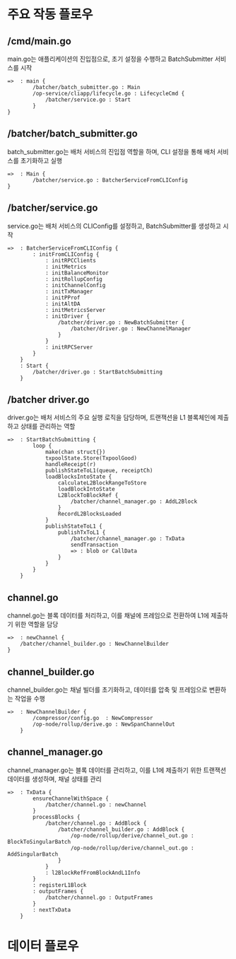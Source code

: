 # 주요 작동 플로우

## /cmd/main.go
main.go는 애플리케이션의 진입점으로, 초기 설정을 수행하고 BatchSubmitter 서비스를 시작

```plaintext
=>  : main {
        /batcher/batch_submitter.go : Main
        /op-service/cliapp/lifecycle.go : LifecycleCmd {
            /batcher/service.go : Start
        }
}
```

## /batcher/batch_submitter.go
batch_submitter.go는 배처 서비스의 진입점 역할을 하며, CLI 설정을 통해 배처 서비스를 초기화하고 실행

```plaintext
=>  : Main {
        /batcher/service.go : BatcherServiceFromCLIConfig
}
```

## /batcher/service.go
service.go는 배처 서비스의 CLIConfig를 설정하고, BatchSubmitter를 생성하고 시작

```plaintext
=>  : BatcherServiceFromCLIConfig {
        : initFromCLIConfig {
            : initRPCClients
            : initMetrics
            : initBalanceMonitor
            : initRollupConfig
            : initChannelConfig
            : initTxManager
            : initPProf
            : initAltDA
            : initMetricsServer
            : initDriver {
                /batcher/driver.go : NewBatchSubmitter {
                    /batcher/driver.go : NewChannelManager
                }
            }
            : initRPCServer
        }
    }
    : Start {
        /batcher/driver.go : StartBatchSubmitting
    }
```


## /batcher driver.go
driver.go는 배처 서비스의 주요 실행 로직을 담당하며, 트랜잭션을 L1 블록체인에 제출하고 상태를 관리하는 역할

```plaintext
=>  : StartBatchSubmitting {
        loop {
            make(chan struct{})
            txpoolState.Store(TxpoolGood)
            handleReceipt(r)
            publishStateToL1(queue, receiptCh)
            loadBlocksIntoState {
                calculateL2BlockRangeToStore
                loadBlockIntoState
                L2BlockToBlockRef {
                    /batcher/channel_manager.go : AddL2Block
                }
                RecordL2BlocksLoaded
            }
            publishStateToL1 {
                publishTxToL1 {
                    /batcher/channel_manager.go : TxData
                    sendTransaction
                    => : blob or CallData
                }
            }
        }
    }
```

## channel.go
channel.go는 블록 데이터를 처리하고, 이를 채널에 프레임으로 전환하여 L1에 제출하기 위한 역할을 담당

```plaintext
=>  : newChannel {
    /batcher/channel_builder.go : NewChannelBuilder
}
```

## channel_builder.go
channel_builder.go는 채널 빌더를 초기화하고, 데이터를 압축 및 프레임으로 변환하는 작업을 수행

```plaintext
=>  : NewChannelBuilder {
        /compressor/config.go  : NewCompressor
        /op-node/rollup/derive.go : NewSpanChannelOut
    }
```

## channel_manager.go
channel_manager.go는 블록 데이터를 관리하고, 이를 L1에 제출하기 위한 트랜잭션 데이터를 생성하며, 채널 상태를 관리

```plaintext
=>  : TxData {
        ensureChannelWithSpace {
            /batcher/channel.go : newChannel
        }
        processBlocks {
            /batcher/channel.go : AddBlock {
                /batcher/channel_builder.go : AddBlock {
                    /op-node/rollup/derive/channel_out.go : BlockToSingularBatch
                    /op-node/rollup/derive/channel_out.go : AddSingularBatch
                }
            }
            : l2BlockRefFromBlockAndL1Info
        }
        : registerL1Block
        : outputFrames {
            /batcher/channel.go : OutputFrames
        }
        : nextTxData
    }
```


# 데이터 플로우

